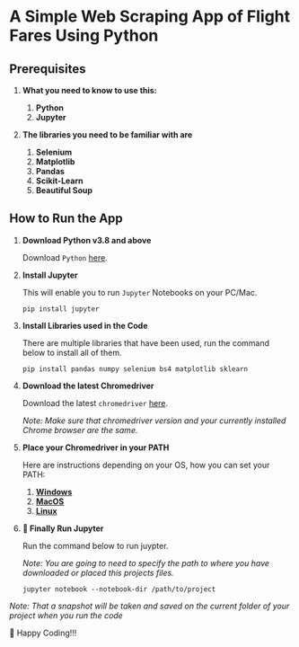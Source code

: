 <h1>A Simple Web Scraping App of Flight Fares Using Python</h1>

## Prerequisites

1. **What you need to know to use this:**
    1. **Python**
    1. **Jupyter**

1. **The libraries you need to be familiar with are**
    1. **Selenium**
    1. **Matplotlib**
    1. **Pandas**
    1. **Scikit-Learn**
    1. **Beautiful Soup**

## How to Run the App

1. **Download Python v3.8 and above**

    Download `Python` [here](https://python.org/downloads).

1. **Install Jupyter**

    This will enable you to run `Jupyter` Notebooks on your PC/Mac.

    ```
    pip install jupyter
    ```

1. **Install Libraries used in the Code**

    There are multiple libraries that have been used, run the command below to install all of them.

    ```
    pip install pandas numpy selenium bs4 matplotlib sklearn
    ```

1. **Download the latest Chromedriver**

    Download the latest `chromedriver` [here](https://sites.google.com/a/chromium.org/chromedriver/).

    _Note: Make sure that chromedriver version and your currently installed Chrome browser are the same._

1. **Place your Chromedriver in your PATH**

    Here are instructions depending on your OS, how you can set your PATH:
    1. **[Windows](https://www.computerhope.com/issues/ch000549.htm)**
    1. **[MacOS](https://coolestguidesontheplanet.com/add-shell-path-osx/)**
    1. **[Linux](https://opensource.com/article/17/6/set-path-linux)**

1. **🚀 Finally Run Jupyter**

    Run the command below to run juypter.

    _Note: You are going to need to specify the path to where you have downloaded or placed this projects files._

    ```
    jupyter notebook --notebook-dir /path/to/project
    ```

_Note: That a snapshot will be taken and saved on the current folder of your project when you run the code_

🤜 Happy Coding!!!
